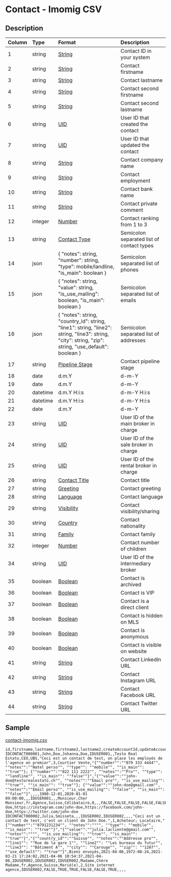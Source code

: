 # Contact - Imomig CSV

## Description

| Column | Type | Format | Description |
| :--- | :--- | :--- | :--- |
| 1 | string | [String](https://en.wikipedia.org/wiki/String_(computer_science)) | Contact ID in your system |
| 2 | string | [String](https://en.wikipedia.org/wiki/String_(computer_science)) | Contact firstname |
| 3 | string | [String](https://en.wikipedia.org/wiki/String_(computer_science)) | Contact lastname |
| 4 | string | [String](https://en.wikipedia.org/wiki/String_(computer_science)) | Contact second firstname |
| 5 | string | [String](https://en.wikipedia.org/wiki/String_(computer_science)) | Contact second lastname |
| 6 | string | [UID](https://en.wikipedia.org/wiki/Unique_identifier) | User ID that created the contact |
| 7 | string | [UID](https://en.wikipedia.org/wiki/Unique_identifier) | User ID that updated the contact |
| 8 | string | [String](https://en.wikipedia.org/wiki/String_(computer_science)) | Contact company name |
| 9 | string | [String](https://en.wikipedia.org/wiki/String_(computer_science)) | Contact employment |
| 10 | string | [String](https://en.wikipedia.org/wiki/String_(computer_science)) | Contact bank name |
| 11 | string | [String](https://en.wikipedia.org/wiki/String_(computer_science)) | Contact private comment |
| 12 | integer | [Number](https://en.wikipedia.org/wiki/Integer) | Contact ranking from 1 to 3 |
| 13 | string | [Contact Type](../values/contact_type_id.md) | Semicolon separated list of contact types |
| 14 | json | { "notes": string, "number": string, "type": mobile/landline, "is_main": boolean } | Semicolon separated list of phones |
| 15 | json | { "notes": string, "value": string, "is_use_mailing": boolean, "is_main": boolean } | Semicolon separated list of emails |
| 16 | json | { "notes": string, "country_id": string, "line1": string, "line2": string, "line3": string, "city": string, "zip": string, "use_default": boolean } | Semicolon separated list of addresses |
| 17 | string | [Pipeline Stage](../values/pipeline_stage_id.md) | Contact pipeline stage |
| 18 | date | d.m.Y | d-m-Y | Y-m-d | Contact pipeline date |
| 19 | date | d.m.Y | d-m-Y | Y-m-d | Contact birthdate |
| 20 | datetime | d.m.Y H:i:s | d-m-Y H:i:s | Y-m-d H:i:s | Contact creation date & time |
| 21 | datetime | d.m.Y H:i:s | d-m-Y H:i:s | Y-m-d H:i:s | Contact update date & time |
| 22 | date | d.m.Y | d-m-Y | Y-m-d | Contact last communication date |
| 23 | string | [UID](https://en.wikipedia.org/wiki/Unique_identifier) | User ID of the main broker in charge |
| 24 | string | [UID](https://en.wikipedia.org/wiki/Unique_identifier) | User ID of the sale broker in charge |
| 25 | string | [UID](https://en.wikipedia.org/wiki/Unique_identifier) | User ID of the rental broker in charge |
| 26 | string | [Contact Title](../values/contact_title_id.md) | Contact title |
| 27 | string | [Greeting](../values/greeting_id.md) | Contact greeting |
| 28 | string | [Language](../values/language_id.md) | Contact language |
| 29 | string | [Visibility](../values/visibility_id.md) | Contact visibility/sharing |
| 30 | string | [Country](../values/country_id.md) | Contact nationality |
| 31 | string | [Family](../values/family_id.md) | Contact family |
| 32 | integer | [Number](https://en.wikipedia.org/wiki/Integer) | Contact number of children |
| 34 | string | [UID](https://en.wikipedia.org/wiki/Unique_identifier) | User ID of the intermediary broker |
| 35 | boolean | [Boolean](https://en.wikipedia.org/wiki/Boolean_data_type) | Contact is archived |
| 36 | boolean | [Boolean](https://en.wikipedia.org/wiki/Boolean_data_type) | Contact is VIP |
| 37 | boolean | [Boolean](https://en.wikipedia.org/wiki/Boolean_data_type) | Contact is a direct client |
| 38 | boolean | [Boolean](https://en.wikipedia.org/wiki/Boolean_data_type) | Contact is hidden on MLS |
| 39 | boolean | [Boolean](https://en.wikipedia.org/wiki/Boolean_data_type) | Contact is anonymous |
| 40 | boolean | [Boolean](https://en.wikipedia.org/wiki/Boolean_data_type) | Contact is visible on website |
| 41 | string | [String](https://en.wikipedia.org/wiki/String_(computer_science)) | Contact LinkedIn URL |
| 42 | string | [String](https://en.wikipedia.org/wiki/String_(computer_science)) | Contact Instagram URL |
| 43 | string | [String](https://en.wikipedia.org/wiki/String_(computer_science)) | Contact Facebook URL |
| 44 | string | [String](https://en.wikipedia.org/wiki/String_(computer_science)) | Contact Twitter URL |

## Sample

[contact-imomig.csv](../samples/contact-imomig.csv)
```
id,firstname,lastname,firstname2,lastname2,createAccountId,updateAccountId,company,employment,bank,comment,ranking,contactTypeIds,phones,emails,addresses,pipelineStageId,pipelineStageDate,birthdayDate,createDatetime,updateDatetime,lastContactDate,brokerAccountId,brokerSaleAccountId,brokerRentAccountId,titleId,greetingId,languageId,visibilityId,nationalityId,familyId,childrenId,originId,intermediaryAccountId,isArchived,isVip,isDirectClient,isHideContactOnMls,isAnonymous,isVisibleOnWebsite,linkedin,instagram,facebook,twitter
IDCONTACT000001,John,Doe,Johanna,Doe,IDUSER001,,Testo Real Estato,CEO,UBS,"Ceci est un contact de test, on place les employés de l'agence en premier",3,Courtier Vente,"{""number"":""079 333 4444"", ""notes"":""Natel perso"", ""type"": ""mobile"", ""is_main"": ""true""}; {""number"":""022 111 2222"", ""notes"":""Pro"", ""type"": ""landline"", ""is_main"": ""false""}","{""value"":""john-doe@testorealestato.ch"", ""notes"":""Email pro"", ""is_use_mailing"": ""true"", ""is_main"": ""true""}; {""value"":""john-doe@gmail.com"", ""notes"":""Email perso"", ""is_use_mailing"": ""false"", ""is_main"": ""false""}",,,,1980-12-01,2020-01-01 09:00:00,,,IDUSER001,,,Monsieur,Cher Monsieur,fr,Agence,Suisse,Célibataire,0,,,FALSE,FALSE,FALSE,FALSE,FALSE,TRUE,https://linkedin.com/john-doe,https://instagram.com/john-doe,https://facebook.com/john-doe,https://twitter.com/john-doe
IDCONTACT000002,Julia,Smisseta,,,IDUSER002,IDUSER002,,,,"Ceci est un contact de test, c'est un client de John Doe.",1,Acheteur; Locataire,"{""number"":""0791231234"", ""notes"":"""", ""type"": ""mobile"", ""is_main"": ""true""}","{""value"":""julia.lacliente@gmail.com"", ""notes"":"""", ""is_use_mailing"": ""true"", ""is_main"": ""true""}","{""country_id"":""Suisse"", ""notes"":""Addresse pro"", ""line1"": ""Rue de la gare 1"", ""line2"": ""Les bureaux du futur"", ""line3"": ""Bâtiment A"", ""city"": ""Carouge"", ""zip"": ""1207"", ""use_default"": ""true""}",Biens envoyés,2021-04-06,1972-08-24,2021-03-21 17:24:02,2021-04-06 10:54:37,2021-04-06,IDUSER002,IDUSER002,IDUSER002,Madame,Chère Madame,fr,Agence,Suisse,Marié(e),2,Site internet agence,IDUSER002,FALSE,TRUE,TRUE,FALSE,FALSE,TRUE,,,,
```
